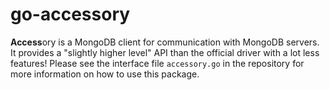 # go-accessory

**Access**ory is a MongoDB client for communication with MongoDB servers. It provides a "slightly higher level"
API than the official driver with a lot less features! Please see the interface file `accessory.go` in the
repository for more information on how to use this package.

